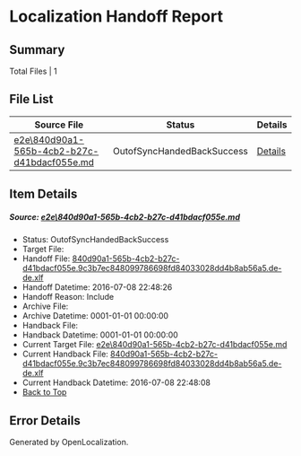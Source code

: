 # <a name='report-top'></a> Localization Handoff Report

## Summary
 Total Files | 1

## File List
 Source File | Status | Details 
 ----------- | ------ | ------- 
 [e2e\840d90a1-565b-4cb2-b27c-d41bdacf055e.md](https://github.com/OpenLocalizationTestOrg/oltest/blob/c76f9fa7195a655e4b270fca4cde5c5186284fd0/e2e/840d90a1-565b-4cb2-b27c-d41bdacf055e.md) | OutofSyncHandedBackSuccess | [Details](#3778e4877f703b62302b9ea29646e5aa17dd76e81)

## Item Details
##### <a name='3778e4877f703b62302b9ea29646e5aa17dd76e81'></a> Source: [e2e\840d90a1-565b-4cb2-b27c-d41bdacf055e.md](https://github.com/OpenLocalizationTestOrg/oltest/blob/c76f9fa7195a655e4b270fca4cde5c5186284fd0/e2e/840d90a1-565b-4cb2-b27c-d41bdacf055e.md)
* Status: OutofSyncHandedBackSuccess
* Target File: 
* Handoff File: [840d90a1-565b-4cb2-b27c-d41bdacf055e.9c3b7ec848099786698fd84033028dd4b8ab56a5.de-de.xlf](https://github.com/OpenLocalizationTestOrg/olhandoff-e2e/blob/dfc07c3a10f985207c83134a48fb899f51f90d62/ol-handoff/OpenLocalizationTestOrg/oltest-dede-fly/ci/ht/840d90a1-565b-4cb2-b27c-d41bdacf055e.9c3b7ec848099786698fd84033028dd4b8ab56a5.de-de.xlf)
* Handoff Datetime: 2016-07-08 22:48:26
* Handoff Reason: Include
* Archive File: 
* Archive Datetime: 0001-01-01 00:00:00
* Handback File: 
* Handback Datetime: 0001-01-01 00:00:00
* Current Target File: [e2e\840d90a1-565b-4cb2-b27c-d41bdacf055e.md](https://github.com/OpenLocalizationTestOrg/oltest-dede-fly/blob/596fbf046d9f56313092afde7d5b5fb15b702699/e2e/840d90a1-565b-4cb2-b27c-d41bdacf055e.md)
* Current Handback File: [840d90a1-565b-4cb2-b27c-d41bdacf055e.9c3b7ec848099786698fd84033028dd4b8ab56a5.de-de.xlf](https://github.com/OpenLocalizationTestOrg/olhandback-e2e/blob/9f4518a7f3d0f3e820d2b3d85c953b55be085c4c/ol-handback/OpenLocalizationTestOrg/oltest-dede-fly/ci/ht/840d90a1-565b-4cb2-b27c-d41bdacf055e.9c3b7ec848099786698fd84033028dd4b8ab56a5.de-de.xlf)
* Current Handback Datetime: 2016-07-08 22:48:08
* [Back to Top](#report-top)


## Error Details

Generated by OpenLocalization.
